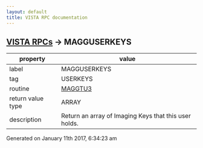 ```yaml
---
layout: default
title: VISTA RPC documentation
---
```




## [VISTA RPCs](TableOfContent.md) &#8594; MAGGUSERKEYS 

 property | value 
--- | --- 
 label | MAGGUSERKEYS
 tag | USERKEYS
 routine | [MAGGTU3](http://code.osehra.org/dox/Routine_MAGGTU3_source.html)
 return value type | ARRAY
 description | Return an array of Imaging Keys that this user holds.




Generated on January 11th 2017, 6:34:23 am